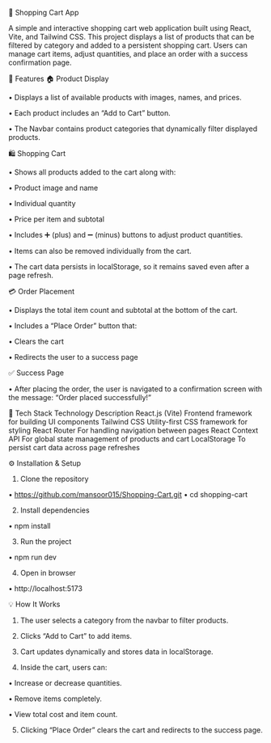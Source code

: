 🛒 Shopping Cart App

A simple and interactive shopping cart web application built using React, Vite, and Tailwind CSS.
This project displays a list of products that can be filtered by category and added to a persistent shopping cart.
Users can manage cart items, adjust quantities, and place an order with a success confirmation page.

🚀 Features
🏠 Product Display

• Displays a list of available products with images, names, and prices.

• Each product includes an “Add to Cart” button.

• The Navbar contains product categories that dynamically filter displayed products.

🛍️ Shopping Cart

• Shows all products added to the cart along with:

  • Product image and name

  • Individual quantity

  • Price per item and subtotal

• Includes ➕ (plus) and ➖ (minus) buttons to adjust product quantities.

• Items can also be removed individually from the cart.

• The cart data persists in localStorage, so it remains saved even after a page refresh.

💳 Order Placement

• Displays the total item count and subtotal at the bottom of the cart.

• Includes a “Place Order” button that:

  • Clears the cart

  • Redirects the user to a success page

✅ Success Page

• After placing the order, the user is navigated to a confirmation screen with the message:
  “Order placed successfully!”

🧰 Tech Stack
Technology	             Description
React.js (Vite)	         Frontend framework for building UI components
Tailwind CSS	           Utility-first CSS framework for styling
React Router	           For handling navigation between pages
React Context API	       For global state management of products and cart
LocalStorage	           To persist cart data across page refreshes

⚙️ Installation & Setup

1. Clone the repository

• https://github.com/mansoor015/Shopping-Cart.git
• cd shopping-cart


2. Install dependencies

• npm install


3. Run the project

• npm run dev


4. Open in browser

• http://localhost:5173

💡 How It Works

1. The user selects a category from the navbar to filter products.

2. Clicks “Add to Cart” to add items.

3. Cart updates dynamically and stores data in localStorage.

4. Inside the cart, users can:

  • Increase or decrease quantities.

  • Remove items completely.

  • View total cost and item count.

5. Clicking “Place Order” clears the cart and redirects to the success page.
